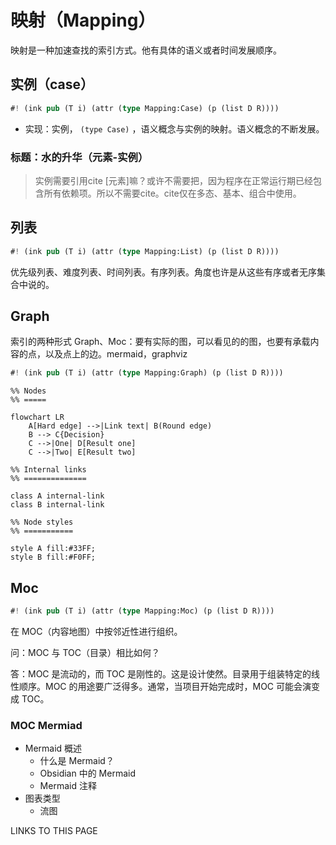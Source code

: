 # 映射（Mapping）

映射是一种加速查找的索引方式。他有具体的语义或者时间发展顺序。

## 实例（case）

```rs
#! (ink pub (T i) (attr (type Mapping:Case) (p (list D R))))
```

- 实现：实例， `(type Case)` ，语义概念与实例的映射。语义概念的不断发展。

### 标题：水的升华（元素-实例）

> 实例需要引用cite [元素]嘛？或许不需要把，因为程序在正常运行期已经包含所有依赖项。所以不需要cite。cite仅在多态、基本、组合中使用。


## 列表

```rs
#! (ink pub (T i) (attr (type Mapping:List) (p (list D R))))
```

优先级列表、难度列表、时间列表。有序列表。角度也许是从这些有序或者无序集合中说的。


## Graph

索引的两种形式 Graph、Moc：要有实际的图，可以看见的的图，也要有承载内容的点，以及点上的边。mermaid，graphviz

```rs
#! (ink pub (T i) (attr (type Mapping:Graph) (p (list D R))))
```

```mermaid
%% Nodes
%% =====

flowchart LR  
    A[Hard edge] -->|Link text| B(Round edge)  
    B --> C{Decision}  
    C -->|One| D[Result one]  
    C -->|Two| E[Result two]  

%% Internal links
%% ==============

class A internal-link
class B internal-link

%% Node styles
%% ===========

style A fill:#33FF;  
style B fill:#F0FF;
```


## Moc

```rs
#! (ink pub (T i) (attr (type Mapping:Moc) (p (list D R))))
```

在 MOC（内容地图）中按邻近性进行组织。

问：MOC 与 TOC（目录）相比如何？

答：MOC 是流动的，而 TOC 是刚性的。这是设计使然。目录用于组装特定的线性顺序。MOC 的用途要广泛得多。通常，当项目开始完成时，MOC 可能会演变成 TOC。
### MOC Mermiad

- Mermaid 概述
  - 什么是 Mermaid？
  - Obsidian 中的 Mermaid
  - Mermaid 注释
- 图表类型
  - 流图

LINKS TO THIS PAGE